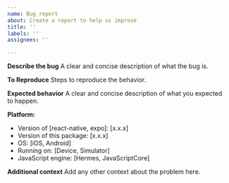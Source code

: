 ```yaml
---
name: Bug report
about: Create a report to help us improve
title: ''
labels: ''
assignees: ''

---
```


**Describe the bug**
A clear and concise description of what the bug is.

**To Reproduce**
Steps to reproduce the behavior.

**Expected behavior**
A clear and concise description of what you expected to happen.

**Platform:**
 - Version of [react-native, expo]: [x.x.x]
 - Version of this package: [x.x.x]
 - OS: [iOS, Android]
 - Running on: [Device, Simulator]
 - JavaScript engine: [Hermes, JavaScriptCore]

**Additional context**
Add any other context about the problem here.

